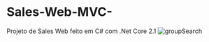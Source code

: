 # Sales-Web-MVC-
Projeto de Sales Web feito em C# com .Net Core 2.1
![groupSearch](https://user-images.githubusercontent.com/52242403/78949886-74705c00-7aa3-11ea-8519-1ae6881bb98a.png)
